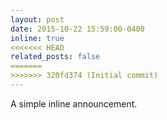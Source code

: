 ```yaml
---
layout: post
date: 2015-10-22 15:59:00-0400
inline: true
<<<<<<< HEAD
related_posts: false
=======
>>>>>>> 320fd374 (Initial commit)
---
```


A simple inline announcement.
